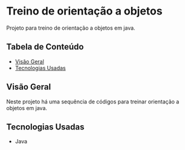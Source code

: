 # Treino de orientação a objetos

Projeto para treino de orientação a objetos em java.

## Tabela de Conteúdo

- [Visão Geral](#vis%C3%A3o-geral)
- [Tecnologias Usadas](#tecnologias-usadas)

## Visão Geral

Neste projeto há uma sequência de códigos para treinar orientação a objetos em java.

## Tecnologias Usadas

- Java
